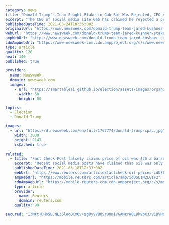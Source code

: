 ```yaml
---
category: news
title: "Donald Trump's Team Sought Stake in Gab But Was Rejected, CEO Andrew Torba Claims"
excerpt: "The CEO of social media site Gab has claimed he rejected a proposal in January to have former president Donald Trump on the platform. Andrew Torba, who founded the service in 2016, said that representatives of the former president's senior adviser and son ..."
publishedDateTime: 2021-03-24T10:36:00Z
originalUrl: "https://www.newsweek.com/donald-trump-team-jared-kushner-stake-gab-rejected-ceo-andrew-torba-1578323"
webUrl: "https://www.newsweek.com/donald-trump-team-jared-kushner-stake-gab-rejected-ceo-andrew-torba-1578323"
ampWebUrl: "https://www.newsweek.com/donald-trump-team-jared-kushner-stake-gab-rejected-ceo-andrew-torba-1578323?amp=1"
cdnAmpWebUrl: "https://www-newsweek-com.cdn.ampproject.org/c/s/www.newsweek.com/donald-trump-team-jared-kushner-stake-gab-rejected-ceo-andrew-torba-1578323?amp=1"
type: article
quality: 120
heat: 140
published: true

provider:
  name: Newsweek
  domain: newsweek.com
  images:
    - url: "https://smartableai.github.io/election/assets/images/organizations/newsweek.com-50x50.jpg"
      width: 50
      height: 50

topics:
  - Election
  - Donald Trump

images:
  - url: "https://d.newsweek.com/en/full/1762774/donald-trump-cpac.jpg"
    width: 3000
    height: 2147
    isCached: true

related:
  - title: "Fact Check-Post falsely claims price of oil was $25 a barrel when Trump left office"
    excerpt: "Recent social media posts have claimed that oil was only $25 a barrel when former President Donald Trump left office and more than doubled in the first months of President Joe Biden’s administration."
    publishedDateTime: 2021-03-18T12:33:00Z
    webUrl: "https://www.reuters.com/article/factcheck-oil-prices-idUSL1N2LG1F2"
    ampWebUrl: "https://mobile.reuters.com/article/amp/idUSL1N2LG1F2"
    cdnAmpWebUrl: "https://mobile-reuters-com.cdn.ampproject.org/c/s/mobile.reuters.com/article/amp/idUSL1N2LG1F2"
    type: article
    provider:
      name: Reuters
      domain: reuters.com
    quality: 99

secured: "I3Mtt+DHo5BJNL36leoQKmOv+zgRyvVB8SrOOmiVGAMzrW8L9kvbX3/v1DVHoPNKdGuV3hEoxrTHXjxCUj92e00BNTbqFpJiB+LBCezuw1BvEsU1okP0wCPvdc/c11VVkwAutSVioTMzx/YXBgaq/Zri9RKk8Arv1ul3Ni2S9FirTt89HrBLSBALR0mj21fFC1Y2LZ2X6QT87V9+S4FXwlweCi1RDDAMKiigIBcXD1CZfc2B0tPEBqEahQGeskKpZKadJFcfhDnj8BOezxcPGxDoUneGiSdSz4F/YxS4RWFbJ7l10HjySNfhRkvMJejhmXICXEeF6X9ro+QPXElBvVa4pjr7unUHxEGhOsqLcU4=;vCyTNUL5JW7I7SfyOoFQSQ=="
---
```


